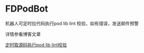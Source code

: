 # FDPodBot
机器人可定时拉代码执行pod lib lint 校验，如有错误，发送邮件预警



详情参看博客文章

[定时取源码执行pod lib lint校验](https://www.weichao.ren/ios/2018/07/13/FDPodBot/)